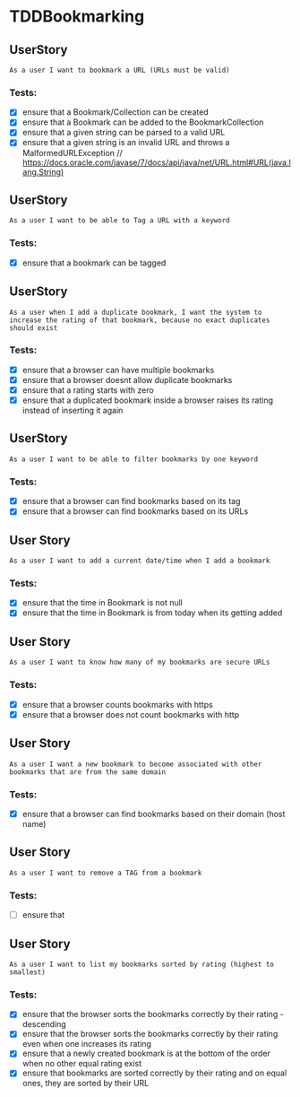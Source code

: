 # TDDBookmarking

## UserStory
````
As a user I want to bookmark a URL (URLs must be valid)
````
### Tests:
- [x] ensure that a Bookmark/Collection can be created
- [x] ensure that a Bookmark can be added to the BookmarkCollection
- [x] ensure that a given string can be parsed to a valid URL
- [x] ensure that a given string is an invalid URL and throws a MalformedURLException 
// https://docs.oracle.com/javase/7/docs/api/java/net/URL.html#URL(java.lang.String)

## UserStory
````
As a user I want to be able to Tag a URL with a keyword
````
### Tests:
- [x] ensure that a bookmark can be tagged

## UserStory
````
As a user when I add a duplicate bookmark, I want the system to increase the rating of that bookmark, because no exact duplicates should exist
````
### Tests:
- [x] ensure that a browser can have multiple bookmarks
- [x] ensure that a browser doesnt allow duplicate bookmarks
- [x] ensure that a rating starts with zero
- [x] ensure that a duplicated bookmark inside a browser raises its rating instead of inserting it again

## UserStory
````
As a user I want to be able to filter bookmarks by one keyword
````
### Tests:
- [x] ensure that a browser can find bookmarks based on its tag
- [x] ensure that a browser can find bookmarks based on its URLs

## User Story
````
As a user I want to add a current date/time when I add a bookmark
````
### Tests:
- [x] ensure that the time in Bookmark is not null
- [x] ensure that the time in Bookmark is from today when its getting added

## User Story
````
As a user I want to know how many of my bookmarks are secure URLs
````
### Tests:
- [x] ensure that a browser counts bookmarks with https
- [x] ensure that a browser does not count bookmarks with http

## User Story
````
As a user I want a new bookmark to become associated with other bookmarks that are from the same domain
````
### Tests:
- [x] ensure that a browser can find bookmarks based on their domain (host name)

## User Story
````
As a user I want to remove a TAG from a bookmark
````
### Tests:
- [ ] ensure that 

## User Story
````
As a user I want to list my bookmarks sorted by rating (highest to smallest)
````
### Tests:
- [x] ensure that the browser sorts the bookmarks correctly by their rating  - descending
- [x] ensure that the browser sorts the bookmarks correctly by their rating even when one increases its rating
- [x] ensure that a newly created bookmark is at the bottom of the order when no other equal rating exist
- [x] ensure that bookmarks are sorted correctly by their rating and on equal ones, they are sorted by their URL
